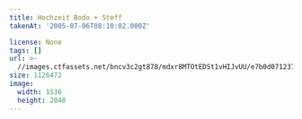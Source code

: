 ```yaml
---
title: Hochzeit Bodo + Steff
takenAt: '2005-07-06T08:10:02.000Z'

license: None
tags: []
url: >-
  //images.ctfassets.net/bncv3c2gt878/mdxr8MTOtEDSt1vHIJvUU/e7b0d0712373d48a0612c03e9dcaf10c/hochzeit-bodo--steff_4560373906_o
size: 1126472
image:
  width: 1536
  height: 2048
---
```

